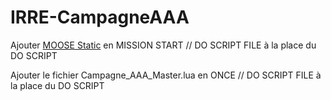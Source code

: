 # IRRE-CampagneAAA

Ajouter [MOOSE Static](https://github.com/FlightControl-Master/MOOSE_INCLUDE/blob/master/Moose_Include_Static/Moose.lua) en MISSION START // DO SCRIPT FILE à la place du DO SCRIPT

Ajouter le fichier Campagne_AAA_Master.lua en ONCE // DO SCRIPT FILE à la place du DO SCRIPT